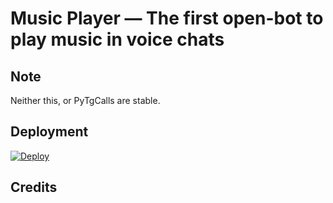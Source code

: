 # Music Player — The first open-bot to play music in voice chats

## Note

Neither this, or PyTgCalls are stable.

## Deployment
[![Deploy](https://www.herokucdn.com/deploy/button.svg)](https://heroku.com/deploy?template=https://github.com/nandhunair1/CallsMusicHeroku/)

## Credits

